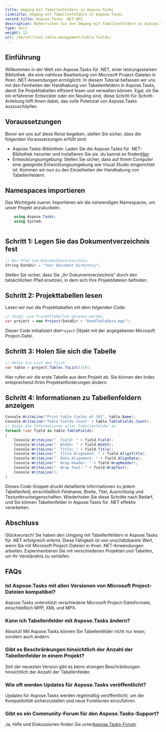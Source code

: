 ```yaml
---
title: Umgang mit Tabellenfeldern in Aspose.Tasks
linktitle: Umgang mit Tabellenfeldern in Aspose.Tasks
second_title: Aspose.Tasks .NET-API
description: Beherrschen Sie den Umgang mit Tabellenfeldern in Aspose.Tasks für .NET mit diesem umfassenden Tutorial. Lernen Sie, Projekttabellen mühelos zu lesen, anzuzeigen und zu ändern.
type: docs
weight: 12
url: /de/net/task-table-management/table-fields/
---
```

## Einführung
Willkommen in der Welt von Aspose.Tasks für .NET, einer leistungsstarken Bibliothek, die eine nahtlose Bearbeitung von Microsoft Project-Dateien in Ihren .NET-Anwendungen ermöglicht. In diesem Tutorial befassen wir uns mit den Feinheiten der Handhabung von Tabellenfeldern in Aspose.Tasks, damit Sie Projekttabellen effizient lesen und verwalten können. Egal, ob Sie ein erfahrener Entwickler oder ein Neuling sind, diese Schritt-für-Schritt-Anleitung hilft Ihnen dabei, das volle Potenzial von Aspose.Tasks auszuschöpfen.
## Voraussetzungen
Bevor wir uns auf diese Reise begeben, stellen Sie sicher, dass die folgenden Voraussetzungen erfüllt sind:
-  Aspose.Tasks-Bibliothek: Laden Sie die Aspose.Tasks für .NET-Bibliothek herunter und installieren Sie sie. du kannst es finden[Hier](https://releases.aspose.com/tasks/net/).
- Entwicklungsumgebung: Stellen Sie sicher, dass auf Ihrem Computer eine geeignete Entwicklungsumgebung wie Visual Studio eingerichtet ist.
Kommen wir nun zu den Einzelheiten der Handhabung von Tabellenfeldern.
## Namespaces importieren
Das Wichtigste zuerst: Importieren wir die notwendigen Namespaces, um unser Projekt anzukurbeln:
```csharp
    using Aspose.Tasks;
    using System;
    
```
## Schritt 1: Legen Sie das Dokumentverzeichnis fest
```csharp
// Der Pfad zum Dokumentenverzeichnis.
String DataDir = "Your Document Directory";
```
Stellen Sie sicher, dass Sie „Ihr Dokumentverzeichnis“ durch den tatsächlichen Pfad ersetzen, in dem sich Ihre Projektdateien befinden.
## Schritt 2: Projekttabellen lesen
Lesen wir nun die Projekttabellen mit dem folgenden Code:
```csharp
// Zeigt, wie Projekttabellen gelesen werden.
var project = new Project(DataDir + "ReadTableData.mpp");
```
 Dieser Code initialisiert die`Project` Objekt mit der angegebenen Microsoft Project-Datei.
## Schritt 3: Holen Sie sich die Tabelle
```csharp
// Holen Sie sich den Tisch
var table = project.Tables.ToList()[0];
```
Hier rufen wir die erste Tabelle aus dem Projekt ab. Sie können den Index entsprechend Ihren Projektanforderungen ändern.
## Schritt 4: Informationen zu Tabellenfeldern anzeigen
```csharp
Console.WriteLine("Print table fields of {0}", table.Name);
Console.WriteLine("Table Fields Count" + table.TableFields.Count);
// Zeigt die Informationen aller Tabellenfelder an
foreach (var field in table.TableFields)
{
    Console.WriteLine("  Field: " + field.Field);
    Console.WriteLine("  Width: " + field.Width);
    Console.WriteLine("  Title: " + field.Title);
    Console.WriteLine("  Title Alignment: " + field.AlignTitle);
    Console.WriteLine("  Data Alignment: " + field.AlignData);
    Console.WriteLine("  Wrap Header: " + field.WrapHeader);
    Console.WriteLine("  Wrap Text: " + field.WrapText);
    Console.WriteLine();
}
```
Dieses Code-Snippet druckt detaillierte Informationen zu jedem Tabellenfeld, einschließlich Feldname, Breite, Titel, Ausrichtung und Textumbrucheigenschaften.
Wiederholen Sie diese Schritte nach Bedarf, und Sie können Tabellenfelder in Aspose.Tasks für .NET effektiv verarbeiten.
## Abschluss
Glückwunsch! Sie haben den Umgang mit Tabellenfeldern in Aspose.Tasks für .NET erfolgreich erlernt. Diese Fähigkeit ist von unschätzbarem Wert, wenn Sie mit Microsoft Project-Dateien in Ihren .NET-Anwendungen arbeiten. Experimentieren Sie mit verschiedenen Projekten und Tabellen, um Ihr Verständnis zu vertiefen.
## FAQs
### Ist Aspose.Tasks mit allen Versionen von Microsoft Project-Dateien kompatibel?
Aspose.Tasks unterstützt verschiedene Microsoft Project-Dateiformate, einschließlich MPP, XML und MPX.
### Kann ich Tabellenfelder mit Aspose.Tasks ändern?
Absolut! Mit Aspose.Tasks können Sie Tabellenfelder nicht nur lesen, sondern auch ändern.
### Gibt es Beschränkungen hinsichtlich der Anzahl der Tabellenfelder in einem Projekt?
Seit der neuesten Version gibt es keine strengen Beschränkungen hinsichtlich der Anzahl der Tabellenfelder.
### Wie oft werden Updates für Aspose.Tasks veröffentlicht?
Updates für Aspose.Tasks werden regelmäßig veröffentlicht, um die Kompatibilität sicherzustellen und neue Funktionen einzuführen.
### Gibt es ein Community-Forum für den Aspose.Tasks-Support?
Ja, Hilfe und Diskussionen finden Sie unter[Aspose.Tasks-Forum](https://forum.aspose.com/c/tasks/15).